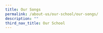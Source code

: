 ```yaml
---
title: Our Songs
permalink: /about-us/our-school/our-songs/
description: ""
third_nav_title: Our School
---
```

